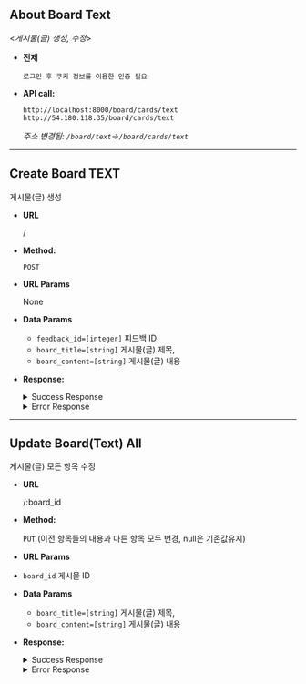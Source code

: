 ## About Board Text

  <_게시물(글) 생성, 수정_>
  * **전제**
    ```
    로그인 후 쿠키 정보를 이용한 인증 필요
    ```

* **API call:**
    ```
    http://localhost:8000/board/cards/text
    http://54.180.118.35/board/cards/text
    ```
  *주소 변경됨: `/board/text`->`/board/cards/text`*

----
**Create Board TEXT**
----
게시물(글) 생성

* **URL**

  /

* **Method:**

  `POST`
  
*  **URL Params**

   None

* **Data Params**

  * `feedback_id=[integer]` 피드백 ID
  * `board_title=[string]` 게시물(글) 제목,
  * `board_content=[string]` 게시물(글) 내용

* **Response:**
    <details>
    <summary>Success Response</summary>
    <div markdown="1">

    * **Code:** 201 
      **Content:** 사용자가 생성한 게시물<br/>

      * **Sample response JSON data:**
        ```json
        {
            "success": true,
            "data": {
                "confirm": false,
                "id": 17,
                "board_title": "ddd",
                "board_content": "ddddsfd",
                "board_category": 0,
                "fk_feedbackId": "1",
                "updatedAt": "2020-01-30T11:29:18.112Z",
                "createdAt": "2020-01-30T11:29:18.112Z"
            },
            "message": "게시글(글) 생성 완료"
        }
        ```
    </div>
    </details>
    <details>
    <summary>Error Response</summary>
    <div markdown="1">

    * **Code:** 게시물 생성 오류 발생<br/>
        **Content:** 
        ```json
            {
                "success": false,
                "data": "",
                "message": "게시글이 생성되지 않았습니다."
            }
        ```
    </div>
    </details>


----
**Update Board(Text) All**
----
게시물(글) 모든 항목 수정

* **URL**

  /:board_id

* **Method:**

  `PUT` 
  (이전 항목들의 내용과 다른 항목 모두 변경, null은 기존값유지)
  
*  **URL Params**

  * `board_id` 게시물 ID

* **Data Params**

  * `board_title=[string]` 게시물(글) 제목,
  * `board_content=[string]` 게시물(글) 내용

* **Response:**
    <details>
    <summary>Success Response</summary>
    <div markdown="1">

    * **Code:** 200 
    **Content:** 사용자가 수정한 게시물 데이터<br/>

    * **Sample response JSON data:**
      ```json
      {
          "success": true,
          "data": {
              "id": 17,
              "board_category": 0,
              "board_title": "update 17",
              "board_content": "update 17",
              "board_file1": null,
              "board_file2": null,
              "board_file3": null,
              "confirm": false,
              "createdAt": "2020-01-30T11:29:18.000Z",
              "updatedAt": "2020-01-30T11:31:28.000Z",
              "deletedAt": null,
              "fk_feedbackId": 1
          },
          "message": "게시글(글) 전체 수정 성공"
      }
      ```
    </div>
    </details>
    <details>
    <summary>Error Response</summary>
    <div markdown="1">

    * **Code:** 게시물 수정 오류 발생 (catch) <br/>
        **Content:** 
        ```json
            {
                "success": false,
                "data": "",
                "message": "INTERNAL SERVER ERROR"
            }
        ```
    </div>
    </details>
